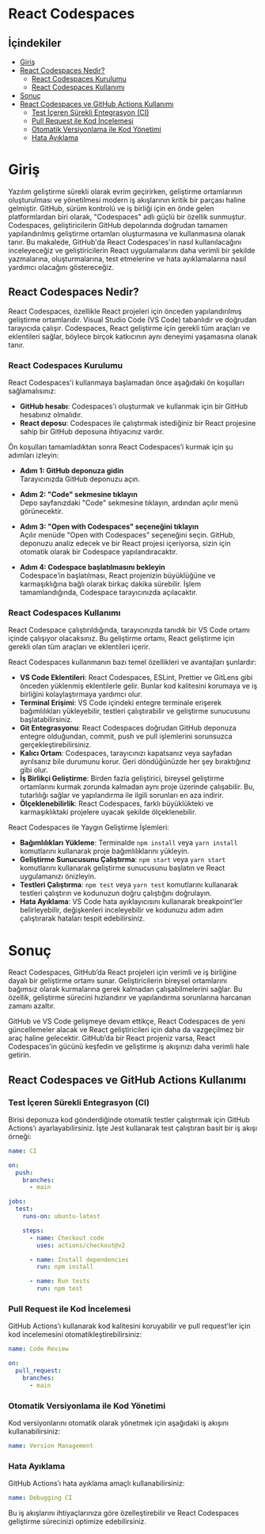 # React Codespaces  

## İçindekiler  
- [Giriş](#giriş)  
- [React Codespaces Nedir?](#react-codespaces-nedir)  
  - [React Codespaces Kurulumu](#react-codespaces-kurulumu)  
  - [React Codespaces Kullanımı](#react-codespaces-kullanımı)  
- [Sonuç](#sonuç)  
- [React Codespaces ve GitHub Actions Kullanımı](#react-codespaces-ve-github-actions-kullanımı)  
  - [Test İçeren Sürekli Entegrasyon (CI)](#test-içeren-sürekli-entegrasyon-ci)  
  - [Pull Request ile Kod İncelemesi](#pull-request-ile-kod-incelemesi)  
  - [Otomatik Versiyonlama ile Kod Yönetimi](#otomatik-versiyonlama-ile-kod-yönetimi)  
  - [Hata Ayıklama](#hata-ayıklama)  

# Giriş  

Yazılım geliştirme sürekli olarak evrim geçirirken, geliştirme ortamlarının oluşturulması ve yönetilmesi modern iş akışlarının kritik bir parçası haline gelmiştir. GitHub, sürüm kontrolü ve iş birliği için en önde gelen platformlardan biri olarak, "Codespaces" adlı güçlü bir özellik sunmuştur. Codespaces, geliştiricilerin GitHub depolarında doğrudan tamamen yapılandırılmış geliştirme ortamları oluşturmasına ve kullanmasına olanak tanır. Bu makalede, GitHub'da React Codespaces'in nasıl kullanılacağını inceleyeceğiz ve geliştiricilerin React uygulamalarını daha verimli bir şekilde yazmalarına, oluşturmalarına, test etmelerine ve hata ayıklamalarına nasıl yardımcı olacağını göstereceğiz.  

## React Codespaces Nedir?  

React Codespaces, özellikle React projeleri için önceden yapılandırılmış geliştirme ortamlarıdır. Visual Studio Code (VS Code) tabanlıdır ve doğrudan tarayıcıda çalışır. Codespaces, React geliştirme için gerekli tüm araçları ve eklentileri sağlar, böylece birçok katkıcının aynı deneyimi yaşamasına olanak tanır.  

### React Codespaces Kurulumu  

React Codespaces'i kullanmaya başlamadan önce aşağıdaki ön koşulları sağlamalısınız:  

- **GitHub hesabı**: Codespaces'i oluşturmak ve kullanmak için bir GitHub hesabınız olmalıdır.  
- **React deposu**: Codespaces ile çalıştırmak istediğiniz bir React projesine sahip bir GitHub deposuna ihtiyacınız vardır.  

Ön koşulları tamamladıktan sonra React Codespaces’i kurmak için şu adımları izleyin:  

- **Adım 1: GitHub deponuza gidin**  
  Tarayıcınızda GitHub deponuzu açın.  

- **Adım 2: "Code" sekmesine tıklayın**  
  Depo sayfanızdaki "Code" sekmesine tıklayın, ardından açılır menü görünecektir.  

- **Adım 3: "Open with Codespaces" seçeneğini tıklayın**  
  Açılır menüde "Open with Codespaces" seçeneğini seçin. GitHub, deponuzu analiz edecek ve bir React projesi içeriyorsa, sizin için otomatik olarak bir Codespace yapılandıracaktır.  

- **Adım 4: Codespace başlatılmasını bekleyin**  
  Codespace’in başlatılması, React projenizin büyüklüğüne ve karmaşıklığına bağlı olarak birkaç dakika sürebilir. İşlem tamamlandığında, Codespace tarayıcınızda açılacaktır.  

### React Codespaces Kullanımı  

React Codespace çalıştırıldığında, tarayıcınızda tanıdık bir VS Code ortamı içinde çalışıyor olacaksınız. Bu geliştirme ortamı, React geliştirme için gerekli olan tüm araçları ve eklentileri içerir.  

React Codespaces kullanmanın bazı temel özellikleri ve avantajları şunlardır:  

- **VS Code Eklentileri**: React Codespaces, ESLint, Prettier ve GitLens gibi önceden yüklenmiş eklentilerle gelir. Bunlar kod kalitesini korumaya ve iş birliğini kolaylaştırmaya yardımcı olur.  
- **Terminal Erişimi**: VS Code içindeki entegre terminale erişerek bağımlılıkları yükleyebilir, testleri çalıştırabilir ve geliştirme sunucusunu başlatabilirsiniz.  
- **Git Entegrasyonu**: React Codespaces doğrudan GitHub deponuza entegre olduğundan, commit, push ve pull işlemlerini sorunsuzca gerçekleştirebilirsiniz.  
- **Kalıcı Ortam**: Codespaces, tarayıcınızı kapatsanız veya sayfadan ayrılsanız bile durumunu korur. Geri döndüğünüzde her şey bıraktığınız gibi olur.  
- **İş Birlikçi Geliştirme**: Birden fazla geliştirici, bireysel geliştirme ortamlarını kurmak zorunda kalmadan aynı proje üzerinde çalışabilir. Bu, tutarlılığı sağlar ve yapılandırma ile ilgili sorunları en aza indirir.  
- **Ölçeklenebilirlik**: React Codespaces, farklı büyüklükteki ve karmaşıklıktaki projelere uyacak şekilde ölçeklenebilir.  

React Codespaces ile Yaygın Geliştirme İşlemleri:  

- **Bağımlılıkları Yükleme**: Terminalde `npm install` veya `yarn install` komutlarını kullanarak proje bağımlılıklarını yükleyin.  
- **Geliştirme Sunucusunu Çalıştırma**: `npm start` veya `yarn start` komutlarını kullanarak geliştirme sunucusunu başlatın ve React uygulamanızı önizleyin.  
- **Testleri Çalıştırma**: `npm test` veya `yarn test` komutlarını kullanarak testleri çalıştırın ve kodunuzun doğru çalıştığını doğrulayın.  
- **Hata Ayıklama**: VS Code hata ayıklayıcısını kullanarak breakpoint'ler belirleyebilir, değişkenleri inceleyebilir ve kodunuzu adım adım çalıştırarak hataları tespit edebilirsiniz.  

# Sonuç  

React Codespaces, GitHub’da React projeleri için verimli ve iş birliğine dayalı bir geliştirme ortamı sunar. Geliştiricilerin bireysel ortamlarını bağımsız olarak kurmalarına gerek kalmadan çalışabilmelerini sağlar. Bu özellik, geliştirme sürecini hızlandırır ve yapılandırma sorunlarına harcanan zamanı azaltır.  

GitHub ve VS Code gelişmeye devam ettikçe, React Codespaces de yeni güncellemeler alacak ve React geliştiricileri için daha da vazgeçilmez bir araç haline gelecektir. GitHub’da bir React projeniz varsa, React Codespaces’in gücünü keşfedin ve geliştirme iş akışınızı daha verimli hale getirin.  

## React Codespaces ve GitHub Actions Kullanımı  

### Test İçeren Sürekli Entegrasyon (CI)  

Birisi deponuza kod gönderdiğinde otomatik testler çalıştırmak için GitHub Actions’ı ayarlayabilirsiniz. İşte Jest kullanarak test çalıştıran basit bir iş akışı örneği:  

```yaml
name: CI  

on:  
  push:  
    branches:  
      - main  

jobs:  
  test:  
    runs-on: ubuntu-latest  

    steps:  
      - name: Checkout code  
        uses: actions/checkout@v2  

      - name: Install dependencies  
        run: npm install  

      - name: Run tests  
        run: npm test  
```  

### Pull Request ile Kod İncelemesi  

GitHub Actions’ı kullanarak kod kalitesini koruyabilir ve pull request'ler için kod incelemesini otomatikleştirebilirsiniz:  

```yaml
name: Code Review  

on:  
  pull_request:  
    branches:  
      - main  
```  

### Otomatik Versiyonlama ile Kod Yönetimi  

Kod versiyonlarını otomatik olarak yönetmek için aşağıdaki iş akışını kullanabilirsiniz:  

```yaml
name: Version Management  
```  

### Hata Ayıklama  

GitHub Actions’ı hata ayıklama amaçlı kullanabilirsiniz:  

```yaml
name: Debugging CI  
```  

Bu iş akışlarını ihtiyaçlarınıza göre özelleştirebilir ve React Codespaces geliştirme sürecinizi optimize edebilirsiniz.